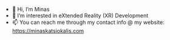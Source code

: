 - 👋 Hi, I’m Minas
- 👀 I’m interested in eXtended Reality (XR) Development
- 📫 You can reach me through my contact info @ my website: https://minaskatsiokalis.com

<!---
MinasKatsiokalis/MinasKatsiokalis is a ✨ special ✨ repository because its `README.md` (this file) appears on your GitHub profile.
You can click the Preview link to take a look at your changes.
--->
